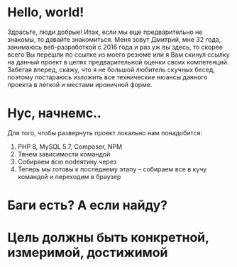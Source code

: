 # Hello, world!
Здрасьте, люди добрые! Итак, если мы еще предварительно не знакомы, то давайте знакомиться. 
Меня зовут Дмитрий, мне 32 года, занимаюсь веб-разработкой с 2016 года и раз уж вы здесь, то скорее всего 
Вы перешли по ссылке из моего резюме или я Вам скинул ссылку на данный проект в целях предварительной оценки 
своих компетенций. Забегая вперед, скажу, что я не большой любитель скучных бесед, поэтому постараюсь 
изложить все технические нюансы данного проекта в легкой и местами ироничной форме.

# Нус, начнемс..
Для того, чтобы развернуть проект локально нам понадобится:
1.	PHP 8, MySQL 5.7, Composer, NPM
2.	Тянем зависимости командой <composer install >
3.	Собираем всю nodeятину через <npm install >
4.	Теперь мы готовы к последнему этапу – собираем все в кучу командой <npm run build > и переходим в браузер

# Баги есть? А если найду?

# Цель должны быть конкретной, измеримой, достижимой
